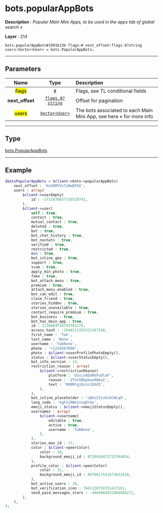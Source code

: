 # bots.popularAppBots

**Description** : *Popular Main Mini Apps, to be used in the apps tab of global search &raquo;*

**Layer** : 214

```tl
bots.popularAppBots#1991b13b flags:# next_offset:flags.0?string users:Vector<User> = bots.PopularAppBots;
```

---

## Parameters

| Name | Type | Description |
| :---: | :---: | :--- |
| <mark>flags</mark> | [`#`](type/#) | Flags, see TL conditional fields |
| **next_offset** | [`flags.0?string`](type/string) | Offset for pagination |
| <mark>users</mark> | [`Vector<User>`](type/User) | The bots associated to each Main Mini App, see here » for more info |

---

## Type

[bots.PopularAppBots](type/bots.PopularAppBots)

---

## Example

```php
$botsPopularAppBots = $client->bots->popularAppBots(
	next_offset : 'KnG9MfVv7zNwDFb5',
	users : array(
		$client->userEmpty(
			id : -2711670037735519791,
		),
		$client->user(
			self : true,
			contact : true,
			mutual_contact : true,
			deleted : true,
			bot : true,
			bot_chat_history : true,
			bot_nochats : true,
			verified : true,
			restricted : true,
			min : true,
			bot_inline_geo : true,
			support : true,
			scam : true,
			apply_min_photo : true,
			fake : true,
			bot_attach_menu : true,
			premium : true,
			attach_menu_enabled : true,
			bot_can_edit : true,
			close_friend : true,
			stories_hidden : true,
			stories_unavailable : true,
			contact_require_premium : true,
			bot_business : true,
			bot_has_main_app : true,
			id : 2136604716743761275,
			access_hash : -1844213155531367248,
			first_name : 'Tak',
			last_name : 'None',
			username : 'TakNone',
			phone : '+1234567890',
			photo : $client->userProfilePhotoEmpty(),
			status : $client->userStatusEmpty(),
			bot_info_version : 14,
			restriction_reason : array(
				$client->restrictionReason(
					platform : 'Qsoix6EmRkPuOlaF',
					reason : '2TntGBbpkwo8QeaI',
					text : 'RO0MrgjQcns1DXd3',
				),
			),
			bot_inline_placeholder : 'uQXsZJzvGchCWLq9',
			lang_code : 'kgh3iRWeInuqDrmo',
			emoji_status : $client->emojiStatusEmpty(),
			usernames : array(
				$client->username(
					editable : true,
					active : true,
					username : 'TakNone',
				),
			),
			stories_max_id : 17,
			color : $client->peerColor(
				color : 10,
				background_emoji_id : 8720938472723784834,
			),
			profile_color : $client->peerColor(
				color : 32,
				background_emoji_id : 8870617531673832610,
			),
			bot_active_users : 29,
			bot_verification_icon : 7441220718701417161,
			send_paid_messages_stars : -4484964932464060271,
		),
	),
);
```